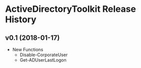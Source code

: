 # ActiveDirectoryToolkit Release History

## v0.1 (2018-01-17)

- New Functions
  - Disable-CorporateUser
  - Get-ADUserLastLogon
